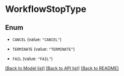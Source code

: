 # WorkflowStopType

## Enum


* `CANCEL` (value: `"CANCEL"`)

* `TERMINATE` (value: `"TERMINATE"`)

* `FAIL` (value: `"FAIL"`)


[[Back to Model list]](../README.md#documentation-for-models) [[Back to API list]](../README.md#documentation-for-api-endpoints) [[Back to README]](../README.md)


